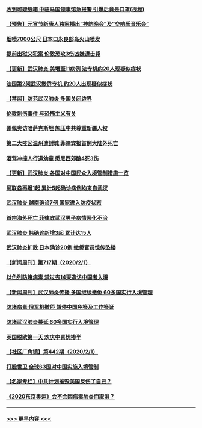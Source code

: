 #### [收到可疑纸箱 中驻马国领事馆急报警 引爆后竟是口罩(视频)](../pages/prog202/a102767695.md?t=02031401) 
#### [【预告】元宵节新唐人独家播出“神韵晚会”及“交响乐音乐会”](../pages/prog202/a102767674.md?t=02031401) 
#### [烟喷7000公尺 日本口永良部岛火山喷发](../pages/prog202/a102767687.md?t=02031401) 
#### [提前出狱又犯案 伦敦恐攻3伤凶嫌遭击毙](../pages/prog202/a102767635.md?t=02031401) 
#### [【更新】武汉肺炎 美增至11病例 法专机约20人现疑似症状](../pages/prog202/a102758911.md?t=02031401) 
#### [法国第2架武汉撤侨专机 约20人出现疑似症状](../pages/prog202/a102767617.md?t=02031401) 
#### [【禁闻】防范武汉肺炎  多国关闭边界](../pages/prog202/a102767542.md?t=02031401) 
#### [伦敦刺伤事件 与恐怖主义有关](../pages/prog202/a102767509.md?t=02031401) 
#### [蓬佩奥访哈萨克斯坦 施压中共尊重新疆人权](../pages/prog202/a102767395.md?t=02031401) 
#### [第二大疫区温州遭封城 菲律宾报首例大陆外死亡](../pages/prog202/a102767388.md?t=02031401) 
#### [酒驾冲撞人行道幼童 悉尼西郊酿4死3伤](../pages/prog202/a102767238.md?t=02031401) 
#### [【更新】武汉肺炎 各国对中国民众入境管制措施一览](../pages/prog202/a102767170.md?t=02031401) 
#### [阿联酋再增1起 累计5起确诊病例均来自武汉](../pages/prog202/a102767207.md?t=02031401) 
#### [武汉肺炎 越南确诊7例 国家进入防疫状态](../pages/prog202/a102767186.md?t=02031401) 
#### [首宗海外死亡 菲律宾武汉男子病情恶化不治](../pages/prog202/a102767150.md?t=02031401) 
#### [武汉肺炎 韩确诊新增3起 累计达15人](../pages/prog202/a102767132.md?t=02031401) 
#### [武汉肺炎扩散 日本确诊20例 撤侨官员惊传坠楼](../pages/prog202/a102767109.md?t=02031401) 
#### [【新闻周刊】第717期（2020/2/1）](../pages/prog202/a102767114.md?t=02031401) 
#### [以色列防堵病毒 禁过去14天造访中国者入境](../pages/prog202/a102767091.md?t=02031401) 
#### [【新闻周刊】武汉肺炎传播 多国继续撤侨 60多国实行入境管理](../pages/prog202/a102767044.md?t=02031401) 
#### [防堵病毒 俄军机撤侨 暂停中国免签及工作签证](../pages/prog202/a102767084.md?t=02031401) 
#### [防堵武汉肺炎蔓延 60多国实行入境管理](../pages/prog202/a102766756.md?t=02031401) 
#### [英国脱欧第一天 欢庆中喜忧掺半](../pages/prog202/a102766971.md?t=02031401) 
#### [【社区广角镜】第442期（2020/2/1）](../pages/prog202/a102766826.md?t=02031401) 
#### [打脸世卫 全球63国对中国实施入境管制](../pages/prog202/a102766497.md?t=02031401) 
#### [【名家专栏】中共计划摧毁美国反伤了自己？](../pages/prog202/a102766174.md?t=02031401) 
#### [《2020东京奥运》会不会因病毒肺炎而取消？](../pages/prog202/a102766393.md?t=02031401) 

----
#### [ >>> 更早内容 <<< ](../indexes/prog202-earlier.md)
